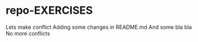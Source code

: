 # repo-EXERCISES
Lets make conflict
Adding some changes in README.md
And some bla bla 
No more conflicts 